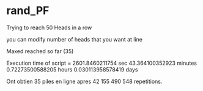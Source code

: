 # rand_PF
Trying to reach 50 Heads in a row

you can modify number of heads that you want at line 

Maxed reached so far (35)


Execution time of script = 2601.8460211754 sec
43.364100352923 minutes
0.72273500588205 hours
0.030113958578419 days

Ont obtien 35 piles en ligne apres 42 155 490 548 repetitions.
